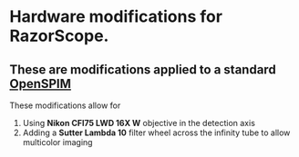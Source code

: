 # Hardware modifications for RazorScope.

## These are modifications applied to a standard [OpenSPIM](https://openspim.org/Welcome_to_the_OpenSPIM_Wiki)

These modifications allow for
1. Using **Nikon CFI75 LWD 16X W** objective in the detection axis
2. Adding a **Sutter Lambda 10** filter wheel across the infinity tube to allow multicolor imaging
